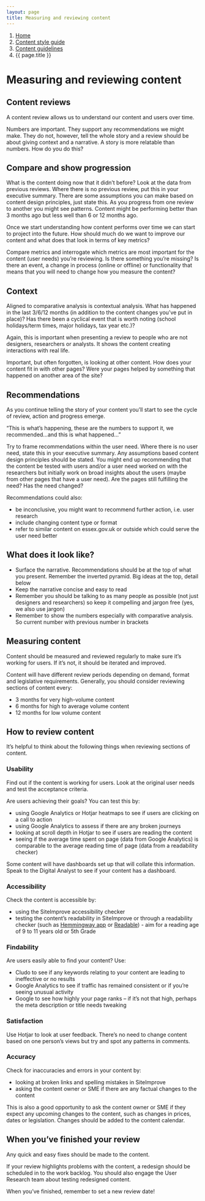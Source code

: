 ```yaml
---
layout: page
title: Measuring and reviewing content
---
```

1. [Home](../../)
2. [Content style guide](../../Content-style-guide)
3. [Content guidelines](../Content-guidelines)
4. {{ page.title }}

# Measuring and reviewing content

## Content reviews

A content review allows us to understand our content and users over time.  

Numbers are important. They support any recommendations we might make. They do not, however, tell the whole story and 
a review should be about giving context and a narrative. A story is more relatable than numbers. How do you do this? 

## Compare and show progression

What is the content doing now that it didn’t before? Look at the data from previous reviews. Where there is no previous review, 
put this in your executive summary. There are some assumptions you can make based on content design principles, just state this. 
As you progress from one review to another you might see patterns. Content might be performing better than 3 months ago but less well than 6 or 12 months ago.   

Once we start understanding how content performs over time we can start to project into the future. How should much do we want to improve our content and what 
does that look in terms of key metrics? 

Compare metrics and interrogate which metrics are most important for the content (user needs) you’re reviewing. Is there something you’re missing? Is there an event, 
a change in process (online or offline) or functionality that means that you will need to change how you measure the content? 

## Context

Aligned to comparative analysis is contextual analysis. What has happened in the last 3/6/12 months (in addition to the content changes you’ve put in place)? Has there 
been a cyclical event that is worth noting (school holidays/term times, major holidays, tax year etc.)? 

Again, this is important when presenting a review to people who are not designers, researchers or analysts. It shows the content creating interactions with real life.  

Important, but often forgotten, is looking at other content. How does your content fit in with other pages? Were your pages helped by something that happened on another area of the site? 

## Recommendations

As you continue telling the story of your content you’ll start to see the cycle of review, action and progress emerge.  

“This is what’s happening, these are the numbers to support it, we recommended…and this is what happened…” 

Try to frame recommendations within the user need. Where there is no user need, state this in your executive summary. Any assumptions based content design principles should be stated. 
You might end up recommending that the content be tested with users and/or a user need worked on with the researchers but initially work on broad insights about the users (maybe from other 
pages that have a user need).  Are the pages still fulfilling the need? Has the need changed? 

Recommendations could also: 

- be inconclusive, you might want to recommend further action, i.e. user research 
- include changing content type or format 
- refer to similar content on essex.gov.uk or outside which could serve the user need better 

## What does it look like?

- Surface the narrative. Recommendations should be at the top of what you present. Remember the inverted pyramid. Big ideas at the top, detail below 
- Keep the narrative concise and easy to read 
- Remember you should be talking to as many people as possible (not just designers and researchers) so keep it compelling and jargon free (yes, we also use jargon) 
- Remember to show the numbers especially with comparative analysis. So current number with previous number in brackets

## Measuring content

Content should be measured and reviewed regularly to make sure it’s working for users. If it’s not, it should be iterated and improved. 

Content will have different review periods depending on demand, format and legislative requirements. Generally, you should consider reviewing sections of content every: 

- 3 months for very high-volume content 
- 6 months for high to average volume content 
- 12 months for low volume content 

## How to review content

It’s helpful to think about the following things when reviewing sections of content. 

### Usability 

Find out if the content is working for users. Look at the original user needs and test the acceptance criteria. 

Are users achieving their goals? You can test this by: 

- using Google Analytics or Hotjar heatmaps to see if users are clicking on a call to action 
- using Google Analytics to assess if there are any broken journeys 
- looking at scroll depth in Hotjar to see if users are reading the content 
- seeing if the average time spent on page (data from Google Analytics) is comparable to the average reading time of page (data from a readability checker) 

Some content will have dashboards set up that will collate this information. Speak to the Digital Analyst to see if your content has a dashboard. 

### Accessibility 

Check the content is accessible by: 

- using the SiteImprove accessibility checker 
- testing the content’s readability in SiteImprove or through a readability checker (such as [Hemmingway app](http://www.hemingwayapp.com/) or [Readable](https://app.readable.com/text/?demo)) - aim for a reading age of 9 to 11 years old or 5th Grade 

### Findability 

Are users easily able to find your content? Use: 

- Cludo to see if any keywords relating to your content are leading to ineffective or no results 
- Google Analytics to see if traffic has remained consistent or if you’re seeing unusual activity 
- Google to see how highly your page ranks – if it’s not that high, perhaps the meta description or title needs tweaking 

### Satisfaction 

Use Hotjar to look at user feedback. There’s no need to change content based on one person’s views but try and spot any patterns in comments. 

### Accuracy 

Check for inaccuracies and errors in your content by: 

- looking at broken links and spelling mistakes in SiteImprove 
- asking the content owner or SME if there are any factual changes to the content 

This is also a good opportunity to ask the content owner or SME if they expect any upcoming changes to the content, such as changes in prices, dates or legislation. Changes should be added to the content calendar. 

## When you’ve finished your review 

Any quick and easy fixes should be made to the content. 

If your review highlights problems with the content, a redesign should be scheduled in to the work backlog. You should also engage the User Research team about testing redesigned content. 

When you’ve finished, remember to set a new review date! 
